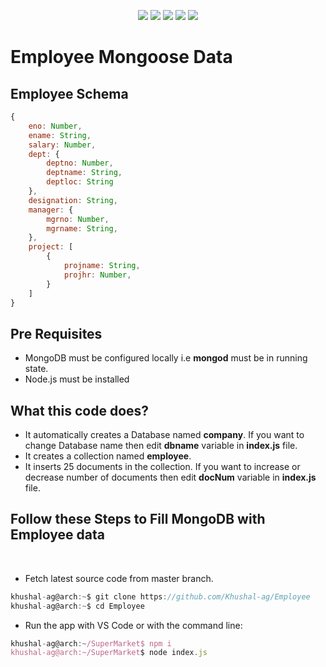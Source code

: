 <div align='center'>

![][views] ![][stars] ![][forks] ![][issues] ![][repo-size]

</div>

# Employee Mongoose Data

## Employee Schema

```js
{
    eno: Number,
    ename: String,
    salary: Number,
    dept: {
        deptno: Number,
        deptname: String,
        deptloc: String
    },
    designation: String,
    manager: {
        mgrno: Number,
        mgrname: String,
    },
    project: [
        {
            projname: String,
            projhr: Number,
        }
    ]
}
```

## Pre Requisites

- MongoDB must be configured locally i.e **mongod** must be in running state.
- Node.js must be installed

## What this code does?

- It automatically creates a Database named **company**. If you want to change Database name then edit **dbname** variable in **index.js** file.
- It creates a collection named **employee**.
- It inserts 25 documents in the collection. If you want to increase or decrease number of documents then edit **docNum** variable in **index.js** file.

## Follow these Steps to Fill MongoDB with Employee data 
<br>

- Fetch latest source code from master branch.

```js
khushal-ag@arch:~$ git clone https://github.com/Khushal-ag/Employee
khushal-ag@arch:~$ cd Employee
```

- Run the app with VS Code or with the command line:

```js
khushal-ag@arch:~/SuperMarket$ npm i
khushal-ag@arch:~/SuperMarket$ node index.js
```

<!----------------------------------{ Labels }--------------------------------->

[views]: https://komarev.com/ghpvc/?username=Employee&label=view%20counter&color=red&style=flat
[repo-size]: https://img.shields.io/github/repo-size/Khushal-ag/Employee
[issues]: https://img.shields.io/github/issues-raw/Khushal-ag/Employee
[forks]: https://img.shields.io/github/forks/Khushal-ag/Employee?style=flat
[stars]: https://img.shields.io/github/stars/Khushal-ag/Employee
